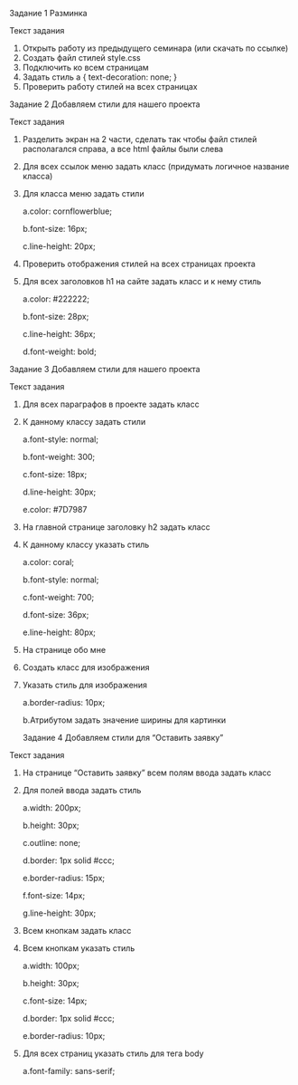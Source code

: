 Задание 1
Разминка

Текст задания 
1.	Открыть работу из предыдущего семинара (или скачать по ссылке)
2.	Создать файл стилей style.css
3.	Подключить ко всем страницам
4.	Задать стиль
a {
   text-decoration: none;
}
5.	Проверить работу стилей на всех страницах

Задание 2 Добавляем стили для нашего проекта

Текст задания 
1.	Разделить экран на 2 части, сделать так чтобы файл стилей располагался справа, а все html файлы были слева
2.	Для всех ссылок меню задать класс (придумать логичное название класса)
3.	Для класса меню задать стили

    a.color: cornflowerblue;

    b.font-size: 16px;
    
    c.line-height: 20px;
4.	Проверить отображения стилей на всех страницах проекта
5.	Для всех заголовков h1 на сайте задать класс и к нему стиль

    a.color: #222222;

    b.font-size: 28px;

    c.line-height: 36px;

    d.font-weight: bold;

Задание 3
Добавляем стили для нашего проекта

Текст задания 
1.	Для всех параграфов в проекте задать класс
2.	К данному классу задать стили

    a.font-style: normal;

    b.font-weight: 300;

    c.font-size: 18px;

    d.line-height: 30px;

    e.color: #7D7987
3. На главной странице заголовку h2 задать класс
4. К данному классу указать стиль 

    a.color: coral;

    b.font-style: normal;

    c.font-weight: 700;

    d.font-size: 36px;

    e.line-height: 80px;
5.	На странице обо мне
6.	Создать класс для изображения 
7.	Указать стиль для изображения 

    a.border-radius: 10px;

    b.Атрибутом задать значение ширины для картинки

    Задание 4
Добавляем стили для “Оставить заявку”

Текст задания 
1. На странице “Оставить заявку” всем полям ввода задать класс
2. Для полей ввода задать стиль

    a.width: 200px;

    b.height: 30px;

    c.outline: none;

    d.border: 1px solid #ccc;

    e.border-radius: 15px;

    f.font-size: 14px;

    g.line-height: 30px;
3. Всем кнопкам задать класс
4. Всем кнопкам указать стиль

    a.width: 100px;

    b.height: 30px;

    c.font-size: 14px;

    d.border: 1px solid #ccc;

    e.border-radius: 10px;
5. Для всех страниц указать стиль для тега body

    a.font-family: sans-serif;